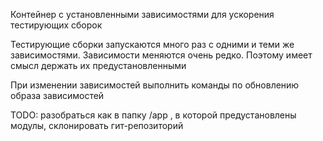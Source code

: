 Контейнер с установленными зависимостями для ускорения тестирующих сборок

Тестирующие сборки запускаются много раз с одними и теми же зависимостями. Зависимости меняются очень редко. Поэтому имеет смысл держать их предустановленными

При изменении зависимостей выполнить команды по обновлению образа зависимостей

TODO: разобраться как в папку /app , в которой предустановлены модулы, склонировать гит-репозиторий 
